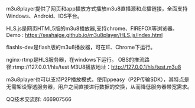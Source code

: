 m3u8player提供了网页和app播放方式播放m3u8直播源和点播链接，全面支持Windows、Android、IOS平台。

HLS.js是网页HTML5版的m3u8播放器,支持chrome、FIREFOX等浏览器。
Demo : https://seahaige.github.io/m3u8player/HLS.js/index.html

flashls-dev是flash版的m3u8播放器，可在IE、Chrome下运行。

nginx-rtmp是HLS服务器，在windows下运行。
OBS的推流路径:rtmp://127.0.0.1/hls/test
M3U8播放地址：http://127.0.0.1/hls/test.m3u8

m3u8player也可以支持P2P播放模式，使用ppeasy（P2P传输SDK），其特点是无需架设穿透服务器，用户之间直接进行数据的交换，从而降低服务器带宽需求。

QQ技术交流群: 466907566
